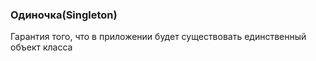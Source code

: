 ### Одиночка(****Singleton****)

Гарантия того, что в приложении будет существовать единственный объект класса